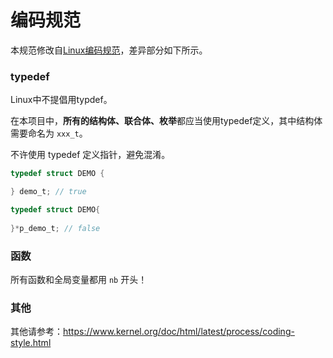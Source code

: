 # 编码规范

本规范修改自[Linux编码规范](https://www.kernel.org/doc/html/latest/process/coding-style.html)，差异部分如下所示。

### typedef

Linux中不提倡用typdef。

在本项目中，**所有的结构体、联合体、枚举**都应当使用typedef定义，其中结构体需要命名为 `xxx_t`。

不许使用 typedef 定义指针，避免混淆。

```c
typedef struct DEMO {

} demo_t; // true

typedef struct DEMO{
    
}*p_demo_t; // false
```

### 函数

所有函数和全局变量都用 `nb` 开头！

### 其他

其他请参考：https://www.kernel.org/doc/html/latest/process/coding-style.html